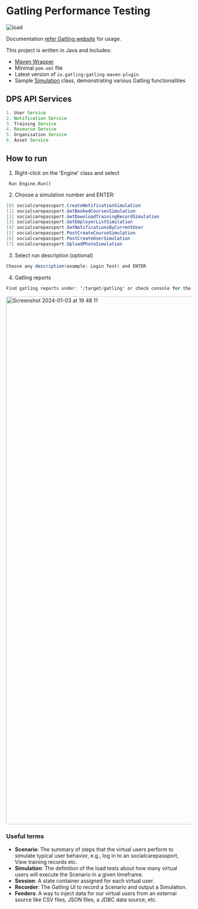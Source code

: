 Gatling Performance Testing
============================================
![load](https://github.com/SChellapuram/gatling-java/assets/148459324/0e1859a4-634c-4d9c-93b2-d19ffe542abe)


Documentation
[refer Gatling website](https://gatling.io/docs/current/extensions/maven_plugin/) for usage. 

This project is written in Java and includes:

* [Maven Wrapper](https://maven.apache.org/wrapper/)
* Minimal `pom.xml` file
* Latest version of `io.gatling:gatling-maven-plugin`
* Sample [Simulation](https://gatling.io/docs/gatling/reference/current/general/concepts/#simulation) class,
  demonstrating various Gatling functionalities

## DPS API Services
```java
1. User Service 
2. Notification Service 
3. Training Service
4. Resource Service        
5. Organisation Service 
6. Asset Service 
```

## How to run 
1. Right-click on the 'Engine' class and select
```jshelllanguage
 Run Engine.Run()
```
2. Choose a simulation number and ENTER:
```java
[0] socialcarepassport.CreateNotificationSimulation
[1] socialcarepassport.GetBookedCoursesSimulation
[2] socialcarepassport.GetDownloadTrainingRecordSimulation
[3] socialcarepassport.GetEmployerListSimulation
[4] socialcarepassport.GetNotificationsByCurrentUser
[5] socialcarepassport.PostCreateCourseSimulation
[6] socialcarepassport.PostCreateUserSimulation
[7] socialcarepassport.UploadPhotoSimulation
```
3. Select run description (optional)
```java
Choose any description(example: Login Test) and ENTER
```
4. Gatling reports

```java
Find gatling reports under: '/target/gatling' or check console for the reports link
```
<img width="1428" alt="Screenshot 2024-01-03 at 19 48 11" src="https://github.com/SChellapuram/gatling-java/assets/148459324/dcbf2459-1572-41c9-9ec0-70f0ce6466ba">


### Useful terms

* **Scenario**: The summary of steps that the virtual users perform to simulate typical user behavior, e.g., log in to an socialcarepassport, View training records etc.
* **Simulation**: The definition of the load tests about how many virtual users will execute the Scenario in a given timeframe.
* **Session**: A state container assigned for each virtual user.
* **Recorder**: The Gatling UI to record a Scenario and output a Simulation.
* **Feeders**: A way to inject data for our virtual users from an external source like CSV files, JSON files, a JDBC data source, etc.
